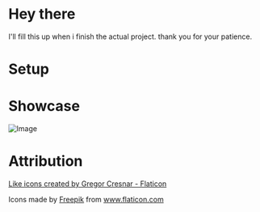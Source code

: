 # Hey there
I'll fill this up when i finish the actual project. thank you for your patience.
# Setup

# Showcase 
![Image](./img/showcase.gif)

# Attribution 

<a href="https://www.flaticon.com/free-icons/like" title="like icons">Like icons created by Gregor Cresnar - Flaticon</a>
<bR>
<div>Icons made by <a href="https://www.freepik.com" title="Freepik">Freepik</a> from <a href="https://www.flaticon.com/" title="Flaticon">www.flaticon.com</a></div>